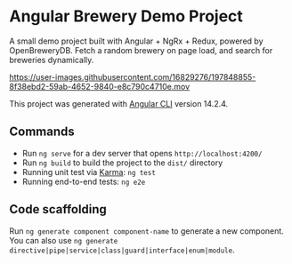 # Angular Brewery Demo Project

A small demo project built with Angular + NgRx + Redux, powered by OpenBreweryDB. Fetch a random brewery on page load, and search for breweries dynamically.

https://user-images.githubusercontent.com/16829276/197848855-8f38ebd2-59ab-4652-9840-e8c790c4710e.mov


This project was generated with [Angular CLI](https://github.com/angular/angular-cli) version 14.2.4.

## Commands

- Run `ng serve` for a dev server that opens `http://localhost:4200/`
- Run `ng build` to build the project to the `dist/` directory
- Running unit test via [Karma](https://karma-runner.github.io): `ng test`
- Running end-to-end tests: `ng e2e`

## Code scaffolding

Run `ng generate component component-name` to generate a new component. You can also use `ng generate directive|pipe|service|class|guard|interface|enum|module`.
